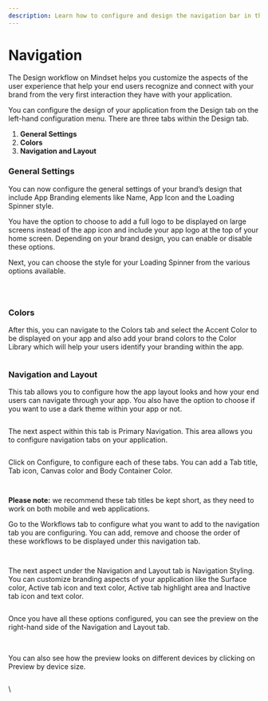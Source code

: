 ```yaml
---
description: Learn how to configure and design the navigation bar in the application
---
```


# Navigation

The Design workflow on Mindset helps you customize the aspects of the user experience that help your end users recognize and connect with your brand from the very first interaction they have with your application.&#x20;

You can configure the design of your application from the Design tab on the left-hand configuration menu. There are three tabs within the Design tab.&#x20;

1. **General Settings**
2. **Colors**
3. **Navigation and Layout**

### **General Settings**

You can now configure the general settings of your brand’s design that include App Branding elements like Name,  App Icon and the Loading Spinner style.&#x20;

You have the option to choose to add a full logo to be displayed on large screens instead of the app icon and include your app logo at the top of your home screen. Depending on your brand design, you can enable or disable these options.&#x20;

Next, you can choose the style for your Loading Spinner from the various options available.

&#x20;

<figure><img src="../../.gitbook/assets/image (36).png" alt=""><figcaption></figcaption></figure>

<figure><img src="../../.gitbook/assets/image (37).png" alt=""><figcaption></figcaption></figure>

<figure><img src="../../.gitbook/assets/image (38).png" alt=""><figcaption></figcaption></figure>

### **Colors**

After this, you can navigate to the Colors tab and select the Accent Color to be displayed on your app and also add your brand colors to the Color Library which will help your users identify your branding within the app.&#x20;

<figure><img src="../../.gitbook/assets/image (39).png" alt=""><figcaption></figcaption></figure>

### **Navigation and Layout**

This tab allows you to configure how the app layout looks and how your end users can navigate through your app. You also have the option to choose if you want to use a dark theme within your app or not.&#x20;

<figure><img src="../../.gitbook/assets/image (40).png" alt=""><figcaption></figcaption></figure>

The next aspect within this tab is Primary Navigation. This area allows you to configure navigation tabs on your application.&#x20;

<figure><img src="../../.gitbook/assets/image (41).png" alt=""><figcaption></figcaption></figure>

Click on Configure, to configure each of these tabs. You can add a Tab title, Tab icon, Canvas color and Body Container Color.&#x20;

<figure><img src="../../.gitbook/assets/image (42).png" alt=""><figcaption></figcaption></figure>

<figure><img src="https://lh7-us.googleusercontent.com/a8FCgYKyw2WuZ1SQEi6jwY_9MgbPz_GO9gUdtDnFjh7R0s2L_ZjnQ6QDAjgGn21BDzh0LC7u6e1fhPMfdSiNONnxj2yeiBjyG5PXC36xgdQ7nq9r8pI_veBOo0OzpIKf_KmOksAxjYumxVI0PZJSCR4" alt=""><figcaption></figcaption></figure>



**Please note:** we recommend these tab titles be kept short, as they need to work on both mobile and web applications.&#x20;

Go to the Workflows tab to configure what you want to add to the navigation tab you are configuring. You can add, remove and choose the order of these workflows to be displayed under this navigation tab.

<figure><img src="../../.gitbook/assets/image (43).png" alt=""><figcaption></figcaption></figure>

<figure><img src="https://lh7-us.googleusercontent.com/znOSDfhXrXD7oXwdIQNedJwrVwmas5sg7PScTuR79N9mVXVQpXC8Q4wvi5phKJHObyuIVoMwF7pbgd2hGJaqbvBlcqG9f0gB6riK-C-1eagnPJHkFIFlLPLnHIU0vSv2A04A2Es9IeukbvY1jQHxdJk" alt=""><figcaption></figcaption></figure>

The next aspect under the Navigation and Layout tab is Navigation Styling. You can customize branding aspects of your application like the Surface color, Active tab icon and text color, Active tab highlight area and Inactive tab icon and text color.

<figure><img src="../../.gitbook/assets/image.png" alt=""><figcaption></figcaption></figure>

Once you have all these options configured, you can see the preview on the right-hand side of the Navigation and Layout tab.&#x20;

<figure><img src="../../.gitbook/assets/image (1).png" alt=""><figcaption></figcaption></figure>

\
You can also see how the preview looks on different devices by clicking on Preview by device size.&#x20;

<figure><img src="https://lh7-us.googleusercontent.com/yOPIPnQpSEhM-rPSr-7p-YR2Ig4UoPJsKW9dL0fGUYXxCsP5Xym4TygqrO5IPGhre275WuWj0DsYuyK7XGC3k-NASC8woH01lA8Kgah9hl0NVfn0LM4u69ZCfn6ciTKQBh9Jw226y3VSmFC6zyOyiMM" alt=""><figcaption></figcaption></figure>

\


